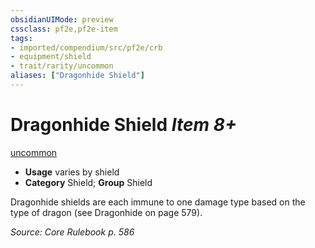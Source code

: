 ```yaml
---
obsidianUIMode: preview
cssclass: pf2e,pf2e-item
tags:
- imported/compendium/src/pf2e/crb
- equipment/shield
- trait/rarity/uncommon
aliases: ["Dragonhide Shield"]
---
```

# Dragonhide Shield *Item 8+*  
[uncommon](uncommon.md)  

- **Usage** varies by shield
- **Category** Shield; **Group** Shield 

Dragonhide shields are each immune to one damage type based on the type of dragon (see Dragonhide on page 579).

*Source: Core Rulebook p. 586*